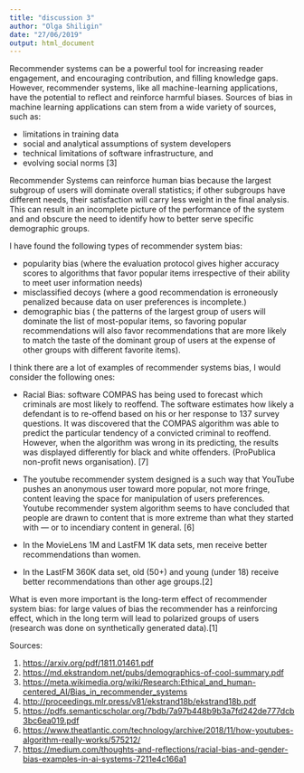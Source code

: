```yaml
---
title: "discussion 3"
author: "Olga Shiligin"
date: "27/06/2019"
output: html_document
---
```



Recommender systems can be a powerful tool for increasing reader engagement, and encouraging contribution, and filling knowledge gaps. However, recommender systems, like all machine-learning applications, have the potential to reflect and reinforce harmful biases. Sources of bias in machine learning applications can stem from a wide variety of sources, such as:

- limitations in training data
- social and analytical assumptions of system developers
- technical limitations of software infrastructure, and
- evolving social norms [3]

 Recommender Systems can reinforce human bias because the largest subgroup of users will dominate overall statistics; if other subgroups
have different needs, their satisfaction will carry less weight in the final analysis. This can result in an incomplete picture of the performance of the system and and obscure the need to identify how to better serve specific demographic groups.

I have found the following types of recommender system bias:

- popularity bias (where the evaluation protocol gives higher accuracy scores to algorithms that favor popular items irrespective of their ability to meet user information needs)
- misclassified decoys (where a good recommendation is erroneously penalized because data on user preferences is incomplete.)
- demographic bias ( the patterns of the largest group of users will dominate the list of most-popular items, so favoring popular recommendations will also favor recommendations that are more likely to match the taste of the dominant group of users at the expense of other groups with different favorite items). 

I think there are a lot of examples of recommender systems bias, I would consider the following ones:

- Racial Bias: software COMPAS has being used to forecast which criminals are most likely to reoffend. The software estimates how likely a defendant is to re-offend based on his or her response to 137 survey questions. It was discovered that the COMPAS algorithm was able to predict the particular tendency of a convicted criminal to reoffend. However, when the algorithm was wrong in its predicting, the results was displayed differently for black and white offenders. (ProPublica non-profit news organisation). [7]

- The youtube recommender system designed is a such way that YouTube pushes an anonymous user toward more popular, not more fringe, content leaving the space for manipulation of users preferences. Youtube recommender system algorithm seems to have concluded that people are drawn to content that is more extreme than what they started with — or to incendiary content in general. [6]

- In the MovieLens 1M and LastFM 1K data sets, men receive better recommendations than women.

- In the LastFM 360K data set, old (50+) and young (under 18) receive better recommendations than other age groups.[2]


 What is even more important is the long-term effect of recommender system bias: for large values of bias the recommender has a reinforcing effect, which in the long term will lead to polarized groups of users (research was done on synthetically generated data).[1]


Sources:

1. https://arxiv.org/pdf/1811.01461.pdf
2. https://md.ekstrandom.net/pubs/demographics-of-cool-summary.pdf 
3. https://meta.wikimedia.org/wiki/Research:Ethical_and_human-centered_AI/Bias_in_recommender_systems
4. http://proceedings.mlr.press/v81/ekstrand18b/ekstrand18b.pdf
5. https://pdfs.semanticscholar.org/7bdb/7a97b448b9b3a7fd242de777dcb3bc6ea019.pdf
6. https://www.theatlantic.com/technology/archive/2018/11/how-youtubes-algorithm-really-works/575212/
7. https://medium.com/thoughts-and-reflections/racial-bias-and-gender-bias-examples-in-ai-systems-7211e4c166a1